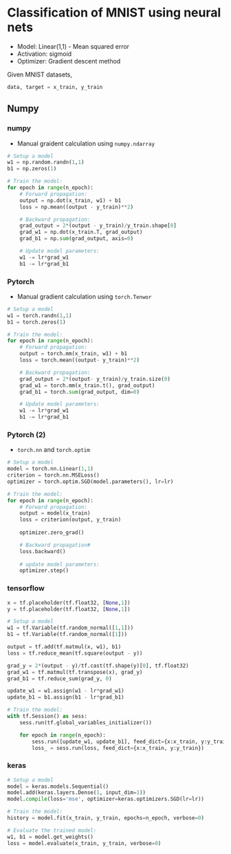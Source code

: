 # Classification of MNIST using neural nets

- Model: Linear(1,1) - Mean squared error
- Activation: sigmoid
- Optimizer: Gradient descent method

Given MNIST datasets,
```python
data, target = x_train, y_train
```

## Numpy
### numpy
- Manual graident calculation using `numpy.ndarray`
```python
# Setup a model
w1 = np.random.randn(1,1)
b1 = np.zeros(1)

# Train the model:
for epoch in range(n_epoch):
    # Forward propagation:
    output = np.dot(x_train, w1) + b1
    loss = np.mean((output - y_train)**2)

    # Backward propagation:
    grad_output = 2*(output - y_train)/y_train.shape[0]
    grad_w1 = np.dot(x_train.T, grad_output)
    grad_b1 = np.sum(grad_output, axis=0)

    # Update model parameters:
    w1 -= lr*grad_w1
    b1 -= lr*grad_b1
```

### Pytorch
- Manual gradient calculation using `torch.Tenwor`
```python
# Setup a model
w1 = torch.randn(1,1)
b1 = torch.zeros(1)

# Train the model:
for epoch in range(n_epoch):
    # Forward propagation:
    output = torch.mm(x_train, w1) + b1
    loss = torch.mean((output- y_train)**2)

    # Backward propagation:
    grad_output = 2*(output- y_train)/y_train.size(0)
    grad_w1 = torch.mm(x_train.t(), grad_output)
    grad_b1 = torch.sum(grad_output, dim=0)

    # Update model parameters:
    w1 -= lr*grad_w1
    b1 -= lr*grad_b1
```

### Pytorch (2)
- `torch.nn` and `torch.optim`
```python
# Setup a model
model = torch.nn.Linear(1,1)
criterion = torch.nn.MSELoss()
optimizer = torch.optim.SGD(model.parameters(), lr=lr)

# Train the model:
for epoch in range(n_epoch):
    # Forward propagation:
    output = model(x_train)
    loss = criterion(output, y_train)
   
    optimizer.zero_grad()

	# Backward propagation#
    loss.backward()
	
	# update model parameters:
    optimizer.step()
```

### tensorflow
```python
x = tf.placeholder(tf.float32, [None,1])
y = tf.placeholder(tf.float32, [None,1])

# Setup a model
w1 = tf.Variable(tf.random_normal([1,1]))
b1 = tf.Variable(tf.random_normal([1]))

output = tf.add(tf.matmul(x, w1), b1)
loss = tf.reduce_mean(tf.square(output - y))

grad_y = 2*(output - y)/tf.cast(tf.shape(y)[0], tf.float32)
grad_w1 = tf.matmul(tf.transpose(x), grad_y)
grad_b1 = tf.reduce_sum(grad_y, 0)

update_w1 = w1.assign(w1 - lr*grad_w1)
update_b1 = b1.assign(b1 - lr*grad_b1)

# Train the model:
with tf.Session() as sess:
    sess.run(tf.global_variables_initializer())

    for epoch in range(n_epoch):
        sess.run([update_w1, update_b1], feed_dict={x:x_train, y:y_train})
        loss_ = sess.run(loss, feed_dict={x:x_train, y:y_train})
```

### keras
```python
# Setup a model
model = keras.models.Sequential()
model.add(keras.layers.Dense(1, input_dim=1))
model.compile(loss='mse', optimizer=keras.optimizers.SGD(lr=lr))

# Train the model:
history = model.fit(x_train, y_train, epochs=n_epoch, verbose=0)

# Evaluate the trained model:
w1, b1 = model.get_weights()
loss = model.evaluate(x_train, y_train, verbose=0)
```